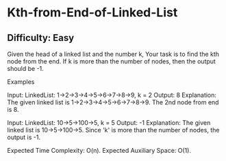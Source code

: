 # Kth-from-End-of-Linked-List

## Difficulty: Easy
Given the head of a linked list and the number k, Your task is to find the kth node from the end. If k is more than the number of nodes, then the output should be -1.

Examples

Input: LinkedList: 1->2->3->4->5->6->7->8->9, k = 2
Output: 8
Explanation: The given linked list is 1->2->3->4->5->6->7->8->9. The 2nd node from end is 8.

Input: LinkedList: 10->5->100->5, k = 5
Output: -1
Explanation: The given linked list is 10->5->100->5. Since 'k' is more than the number of nodes, the output is -1.

Expected Time Complexity: O(n).
Expected Auxiliary Space: O(1).

